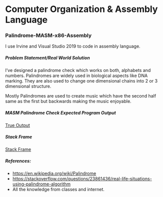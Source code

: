 # Computer Organization & Assembly Language
### Palindrome-MASM-x86-Assembly

I use Irvine and Visual Studio 2019 to code in assembly language.

##### Problem Statement/Real World Solution

I’ve designed a palindrome check which works on both, alphabets and numbers. Palindromes are widely used in biological aspects like DNA marking.
They are also used to change one dimensional chains into 2 or 3 dimensional structure.

Mostly Palindromes are used to create music which have the second half same as the first but backwards making the music enjoyable.

##### MASM Palindrome Check Expected Program Output

[True Output](/output/trueoutput.png?raw=true)

##### Stack Frame

[Stack Frame](/stackframe/Stack%20Frame.jpg?raw=true)


##### References:
* https://en.wikipedia.org/wiki/Palindrome
* https://stackoverflow.com/questions/23861436/real-life-situations-using-palindrome-algorithm
* All the knowledge from classes and internet.
